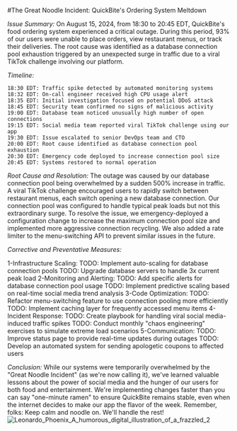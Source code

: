 #The Great Noodle Incident: QuickBite's Ordering System Meltdown


*Issue Summary:*
On August 15, 2024, from 18:30 to 20:45 EDT, QuickBite's food ordering system experienced a critical outage. During this period, 93% of our users were unable to place orders, view restaurant menus, or track their deliveries. The root cause was identified as a database connection pool exhaustion triggered by an unexpected surge in traffic due to a viral TikTok challenge involving our platform.

*Timeline:*

	18:30 EDT: Traffic spike detected by automated monitoring systems
	18:32 EDT: On-call engineer received high CPU usage alert
	18:35 EDT: Initial investigation focused on potential DDoS attack
	18:45 EDT: Security team confirmed no signs of malicious activity
	19:00 EDT: Database team noticed unusually high number of open connections
	19:15 EDT: Social media team reported viral TikTok challenge using our app
	19:30 EDT: Issue escalated to senior DevOps team and CTO
	20:00 EDT: Root cause identified as database connection pool exhaustion
	20:30 EDT: Emergency code deployed to increase connection pool size
	20:45 EDT: Systems restored to normal operation

*Root Cause and Resolution:*
The outage was caused by our database connection pool being overwhelmed by a sudden 500% increase in traffic. A viral TikTok challenge encouraged users to rapidly switch between restaurant menus, each switch opening a new database connection. Our connection pool was configured to handle typical peak loads but not this extraordinary surge.
To resolve the issue, we emergency-deployed a configuration change to increase the maximum connection pool size and implemented more aggressive connection recycling. We also added a rate limiter to the menu-switching API to prevent similar issues in the future.

*Corrective and Preventative Measures:*

1-Infrastructure Scaling:
TODO: Implement auto-scaling for database connection pools
TODO: Upgrade database servers to handle 3x current peak load
2-Monitoring and Alerting:
TODO: Add specific alerts for database connection pool usage
TODO: Implement predictive scaling based on real-time social media trend analysis
3-Code Optimization:
TODO: Refactor menu-switching feature to use connection pooling more efficiently
TODO: Implement caching layer for frequently accessed menu items
4-Incident Response:
TODO: Create playbook for handling viral social media-induced traffic spikes
TODO: Conduct monthly "chaos engineering" exercises to simulate extreme load scenarios
5-Communication:
TODO: Improve status page to provide real-time updates during outages
TODO: Develop an automated system for sending apologetic coupons to affected users

*Conclusion:*
While our systems were temporarily overwhelmed by the "Great Noodle Incident" (as we're now calling it), we've learned valuable lessons about the power of social media and the hunger of our users for both food and entertainment. We're implementing changes faster than you can say "one-minute ramen" to ensure QuickBite remains stable, even when the internet decides to make our app the flavor of the week.
Remember, folks: Keep calm and noodle on. We'll handle the rest!
![Leonardo_Phoenix_A_humorous_digital_illustration_of_a_frazzled_2](https://github.com/user-attachments/assets/f7692677-ad73-4341-a264-63a67744351f)
